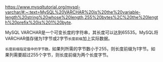 https://www.mysqltutorial.org/mysql-varchar/#:~:text=MySQL%20VARCHAR%20is%20the%20variable-length%20string%20whose%20length,255%20bytes%2C%20the%20length%20prefix%20is%201%20byte.

MySQL VARCHAR是一个可变长度的字符串，其长度可以达到65535。MySQL将VARCHAR值存储为1字节或2字节`长度前缀`加上实际数据。

`长度前缀指定值中的字节数。`如果列所需的字节数小于255，则长度前缀为1字节。如果列需要超过255个字节，则长度前缀为两个长度字节。

